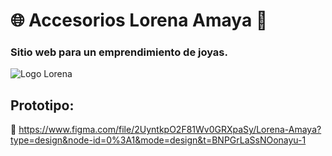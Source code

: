 # 🌐 Accesorios Lorena Amaya 📿
### Sitio web para un emprendimiento de joyas.
![Logo Lorena](https://github.com/RosmeriCcF/Accesorios-Lorena-Amaya/assets/105573438/ad01d786-c406-4fe7-acfb-9169163ca5d0)


## Prototipo:
🔗 https://www.figma.com/file/2UyntkpO2F81Wv0GRXpaSy/Lorena-Amaya?type=design&node-id=0%3A1&mode=design&t=BNPGrLaSsNOonayu-1
